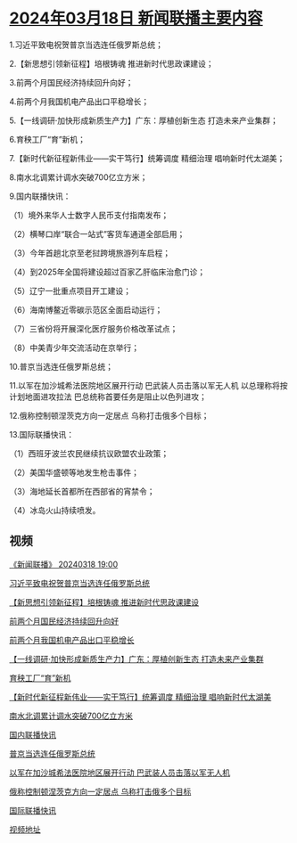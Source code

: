 # [2024年03月18日 新闻联播主要内容](https://tv.cctv.com/lm/xwlb/day/20240318.shtml)

1.习近平致电祝贺普京当选连任俄罗斯总统；

2.【新思想引领新征程】培根铸魂 推进新时代思政课建设；

3.前两个月国民经济持续回升向好；

4.前两个月我国机电产品出口平稳增长；

5.【一线调研·加快形成新质生产力】广东：厚植创新生态 打造未来产业集群；

6.育秧工厂“育”新机；

7.【新时代新征程新伟业——实干笃行】统筹调度 精细治理 唱响新时代太湖美；

8.南水北调累计调水突破700亿立方米；

9.国内联播快讯：

（1）境外来华人士数字人民币支付指南发布；

（2）横琴口岸“联合一站式”客货车通道全部启用；

（3）今年首趟北京至老挝跨境旅游列车启程；

（4）到2025年全国将建设超过百家乙肝临床治愈门诊；

（5）辽宁一批重点项目开工建设；

（6）海南博鳌近零碳示范区全面启动运行；

（7）三省份将开展深化医疗服务价格改革试点；

（8）中美青少年交流活动在京举行；

10.普京当选连任俄罗斯总统；

11.以军在加沙城希法医院地区展开行动 巴武装人员击落以军无人机 以总理称将按计划地面进攻拉法 巴总统称首要任务是阻止以色列进攻；

12.俄称控制顿涅茨克方向一定居点 乌称打击俄多个目标；

13.国际联播快讯：

（1）西班牙波兰农民继续抗议欧盟农业政策；

（2）美国华盛顿等地发生枪击事件；

（3）海地延长首都所在西部省的宵禁令；

（4）冰岛火山持续喷发。

## 视频

[《新闻联播》 20240318 19:00](https://tv.cctv.com/2024/03/18/VIDEViTlR8DYkYta74EdSdih240318.shtml)

[习近平致电祝贺普京当选连任俄罗斯总统](https://tv.cctv.com/2024/03/18/VIDE9tEtIcTuy2G1K0mNo0N3240318.shtml)

[【新思想引领新征程】培根铸魂 推进新时代思政课建设](https://tv.cctv.com/2024/03/18/VIDEqTbad4Dy8mNPlOcYnLgK240318.shtml)

[前两个月国民经济持续回升向好](https://tv.cctv.com/2024/03/18/VIDEXqrI5pW2CnoEiKekrdE4240318.shtml)

[前两个月我国机电产品出口平稳增长](https://tv.cctv.com/2024/03/18/VIDE3aLJoGhoZTMB5T47rqBQ240318.shtml)

[【一线调研·加快形成新质生产力】广东：厚植创新生态 打造未来产业集群](https://tv.cctv.com/2024/03/18/VIDEkBNxQuXm1GIQg5qRkGn7240318.shtml)

[育秧工厂“育”新机](https://tv.cctv.com/2024/03/18/VIDEMW0lgDlMuE8eI98Cm2h5240318.shtml)

[【新时代新征程新伟业——实干笃行】统筹调度 精细治理 唱响新时代太湖美](https://tv.cctv.com/2024/03/18/VIDE9U9YGrxJ9U1jOrnatlwv240318.shtml)

[南水北调累计调水突破700亿立方米](https://tv.cctv.com/2024/03/18/VIDEMpDyMgc6ww6q5OEICr1A240318.shtml)

[国内联播快讯](https://tv.cctv.com/2024/03/18/VIDE2pRkaHaXfVcSrgZlqYz1240318.shtml)

[普京当选连任俄罗斯总统](https://tv.cctv.com/2024/03/18/VIDEUlC7NoaEaw2N3uxkdx21240318.shtml)

[以军在加沙城希法医院地区展开行动 巴武装人员击落以军无人机](https://tv.cctv.com/2024/03/18/VIDE6x815SHjZulzmQDgZQGZ240318.shtml)

[俄称控制顿涅茨克方向一定居点 乌称打击俄多个目标](https://tv.cctv.com/2024/03/18/VIDE1fVW3Nkhrqvo8ZZxmAry240318.shtml)

[国际联播快讯](https://tv.cctv.com/2024/03/18/VIDE308tPteUZl5cfYuIvKZN240318.shtml)

[视频地址](https://tv.cctv.com/lm/xwlb/day/20240318.shtml) 

